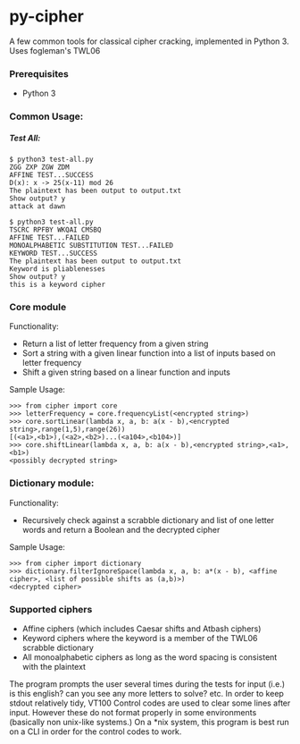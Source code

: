 # py-cipher
A few common tools for classical cipher cracking, implemented in Python 3. Uses fogleman's TWL06

### Prerequisites

- Python 3

### Common Usage:

##### Test All:
	$ python3 test-all.py
	ZGG ZXP ZGW ZDM
	AFFINE TEST...SUCCESS
	D(x): x -> 25(x-11) mod 26
	The plaintext has been output to output.txt
	Show output? y
	attack at dawn
	
	$ python3 test-all.py
	TSCRC RPFBY WKQAI CMSBQ
	AFFINE TEST...FAILED
	MONOALPHABETIC SUBSTITUTION TEST...FAILED
	KEYWORD TEST...SUCCESS
	The plaintext has been output to output.txt
	Keyword is pliablenesses
	Show output? y
	this is a keyword cipher

### Core module

Functionality:

- Return a list of letter frequency from a given string
- Sort a string with a given linear function into a list of inputs based on letter frequency
- Shift a given string based on a linear function and inputs

Sample Usage:

	>>> from cipher import core
	>>> letterFrequency = core.frequencyList(<encrypted string>)
	>>> core.sortLinear(lambda x, a, b: a(x - b),<encrypted string>,range(1,5),range(26))
	[(<a1>,<b1>),(<a2>,<b2>)...(<a104>,<b104>)]
	>>> core.shiftLinear(lambda x, a, b: a(x - b),<encrypted string>,<a1>,<b1>)
	<possibly decrypted string>

### Dictionary module:

Functionality:

- Recursively check against a scrabble dictionary and list of one letter words and return a Boolean and the decrypted cipher

Sample Usage:

	>>> from cipher import dictionary
	>>> dictionary.filterIgnoreSpace(lambda x, a, b: a*(x - b), <affine cipher>, <list of possible shifts as (a,b)>)
	<decrypted cipher>


### Supported ciphers

 - Affine ciphers (which includes Caesar shifts and Atbash ciphers)
 - Keyword ciphers where the keyword is a member of the TWL06 scrabble dictionary
 - All monoalphabetic ciphers as long as the word spacing is consistent with the plaintext

The program prompts the user several times during the tests for input (i.e.) is this english? 
can you see any more letters to solve? etc. In order to keep stdout relatively tidy, VT100 Control codes are used to
clear some lines after input. However these do not format properly in some environments (basically non unix-like systems.)
On a *nix system, this program is best run on a CLI in order for the control codes to work. 